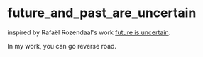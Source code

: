 future_and_past_are_uncertain
==============================
inspired by Rafaël Rozendaal's work [future is uncertain](http://www.futureisuncertain.com/).

In my work, you can go reverse road.
